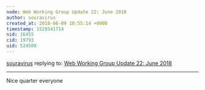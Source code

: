 ```yaml
---
node: Web Working Group Update 22: June 2018
author: souravirus
created_at: 2018-06-09 10:55:14 +0000
timestamp: 1528541714
nid: 16455
cid: 19793
uid: 524509
---
```




[souravirus](../profile/souravirus) replying to: [Web Working Group Update 22: June 2018](../notes/warren/06-08-2018/web-working-group-update-22-june-2018)

----
Nice quarter everyone